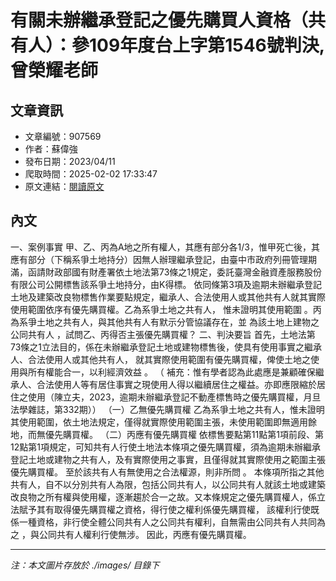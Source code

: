 # 有關未辦繼承登記之優先購買人資格（共有人）：參109年度台上字第1546號判決,曾榮耀老師

## 文章資訊
- 文章編號：907569
- 作者：蘇偉強
- 發布日期：2023/04/11
- 爬取時間：2025-02-02 17:33:47
- 原文連結：[閱讀原文](https://real-estate.get.com.tw/Columns/detail.aspx?no=907569)

## 內文
一、案例事實
甲、乙、丙為A地之所有權人，其應有部分各1/3，惟甲死亡後，其應有部分（下稱系爭土地持分）因無人辦理繼承登記，由臺中市政府列冊管理期滿，函請財政部國有財產署依土地法第73條之1規定，委託臺灣金融資產服務股份有限公司公開標售該系爭土地持分，由K得標。
依同條第3項及逾期未辦繼承登記土地及建築改良物標售作業要點規定，繼承人、合法使用人或其他共有人就其實際使用範圍依序有優先購買權。乙為系爭土地之共有人，
惟未證明其使用範圍
。丙為系爭土地之共有人，與其他共有人有默示分管協議存在，並
為該土地上建物之公同共有人
，試問乙、丙得否主張優先購買權？
二、判決要旨
首先，土地法第73條之1立法目的，係在未辦繼承登記土地或建物標售後，使具有使用事實之繼承人、合法使用人或其他共有人，
就其實際使用範圍有優先購買權，俾使土地之使用與所有權能合一，以利經濟效益
。
（
補充：惟有學者認為此處應是兼顧確保繼承人、合法使用人等有居住事實之現使用人得以繼續居住之權益。亦即應限縮於居住之使用（陳立夫，2023，逾期未辦繼承登記不動產標售時之優先購買權，月旦法學雜誌，第332期））
（一）乙無優先購買權
乙為系爭土地之共有人，惟未證明其使用範圍，依土地法規定，僅得就實際使用範圍主張，未使用範圍即無適用餘地，而無優先購買權。
（二）丙應有優先購買權
依標售要點第11點第1項前段、第12點第1項規定，可知共有人行使土地法本條項之優先購買權，須為逾期未辦繼承登記土地或建物之共有人，及有實際使用之事實，且僅得就其實際使用之範圍主張優先購買權。
至於該共有人有無使用之合法權源，則非所問
。
本條項所指之其他共有人，自不以分別共有人為限，包括公同共有人，以公同共有人就該土地或建築改良物之所有權與使用權，逐漸趨於合一之故。又本條規定之優先購買權人，係立法賦予其有取得優先購買權之資格，得行使之權利係優先購買權，
該權利行使既係一種資格，非行使全體公同共有人之公同共有權利，自無需由公同共有人共同為之
，與公同共有人權利行使無涉。
因此，丙應有優先購買權。

---
*注：本文圖片存放於 ./images/ 目錄下*
